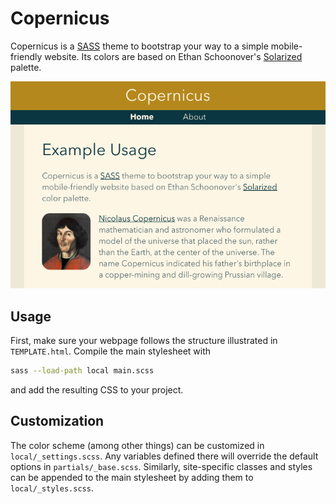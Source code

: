 # Copernicus

Copernicus is a [SASS](http://sass-lang.com) theme to bootstrap your way to a simple mobile-friendly website. Its colors are based on Ethan Schoonover's [Solarized](http://ethanschoonover.com/solarized) palette.

![](SCREENSHOT.png)

## Usage

First, make sure your webpage follows the structure illustrated in `TEMPLATE.html`. Compile the main stylesheet with 
```sh
sass --load-path local main.scss
```
and add the resulting CSS to your project.

## Customization

The color scheme (among other things) can be customized in `local/_settings.scss`. Any variables defined there will override the default options in `partials/_base.scss`. Similarly, site-specific classes and styles can be appended to the main stylesheet by adding them to `local/_styles.scss`.
